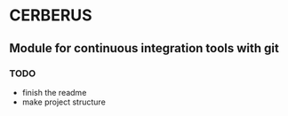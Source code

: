 # CERBERUS

## Module for continuous integration tools with git

### TODO
- finish the readme
- make project structure

